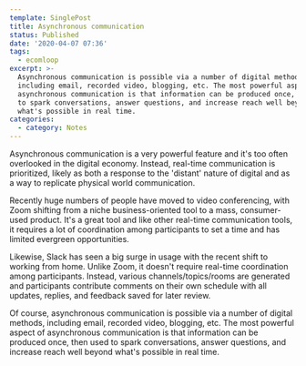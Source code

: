 ```yaml
---
template: SinglePost
title: Asynchronous communication
status: Published
date: '2020-04-07 07:36'
tags:
  - ecomloop
excerpt: >-
  Asynchronous communication is possible via a number of digital methods,
  including email, recorded video, blogging, etc. The most powerful aspect of
  asynchronous communication is that information can be produced once, then used
  to spark conversations, answer questions, and increase reach well beyond
  what's possible in real time.
categories:
  - category: Notes
---
```

Asynchronous communication is a very powerful feature and it's too often overlooked in the digital  economy. Instead, real-time communication is prioritized, likely as both a response to the 'distant' nature of digital and as a way to replicate physical world communication. 

Recently huge numbers of people have moved to video conferencing, with Zoom shifting from a niche business-oriented tool to a mass, consumer-used product. It's a great tool and like other real-time communication tools, it requires a lot of coordination among participants to set a time and has limited evergreen opportunities. 

Likewise, Slack has seen a big surge in usage with the recent shift to working from home. Unlike Zoom, it doesn't require real-time coordination among participants. Instead, various channels/topics/rooms are generated and participants contribute comments on their own schedule with all updates, replies, and feedback saved for later review. 

Of course, asynchronous communication is possible via a number of digital methods, including email, recorded video, blogging, etc. The most powerful aspect of asynchronous communication is that information can be produced once, then used to spark conversations, answer questions, and increase reach well beyond what's possible in real time.
